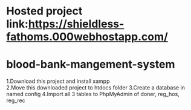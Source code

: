 # Hosted project link:https://shieldless-fathoms.000webhostapp.com/  
# blood-bank-mangement-system
1.Download this project and install xampp  
2.Move this downloaded project to htdocs folder 
3.Create a database in named config
4.Import all 3 tables to PhpMyAdmin of doner, reg_hos, reg_rec
